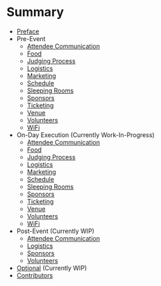 # Summary

- [Preface](README.md)
- Pre-Event
	- [Attendee Communication](Pre-Event/Attendee-Communication.md)
	- [Food](Pre-Event/Food.md)
	- [Judging Process](Pre-Event/Judging-Process.md)
	- [Logistics](Pre-Event/Logistics.md)
	- [Marketing](Pre-Event/Marketing.md)
	- [Schedule](Pre-Event/Schedule.md)
	- [Sleeping Rooms](Pre-Event/Sleeping-Rooms.md)
	- [Sponsors](Pre-Event/Sponsors.md)
	- [Ticketing](Pre-Event/Ticketing.md)
	- [Venue](Pre-Event/Venue.md)
	- [Volunteers](Pre-Event/Volunteers.md)
	- [WiFi](Pre-Event/Wifi.md)
- On-Day Execution (Currently Work-In-Progress)
	- [Attendee Communication](On-Day/Attendee-Communication.md)
	- [Food](On-Day/Food.md)
	- [Judging Process](On-Day/Judging-Process.md)
	- [Logistics](On-Day/Logistics.md)
	- [Marketing](On-Day/Marketing.md)
	- [Schedule](On-Day/Schedule.md)
	- [Sleeping Rooms](On-Day/Sleeping-Rooms.md)
	- [Sponsors](On-Day/Sponsors.md)
	- [Ticketing](On-Day/Ticketing.md)
	- [Venue](On-Day/Venue.md)
	- [Volunteers](On-Day/Volunteers.md)
	- [WiFi](On-Day/Wifi.md)
- Post-Event (Currently WIP)
	- [Attendee Communication](Post-Event/Attendee-Communication.md)
	- [Logistics](Post-Event/Logistics.md)
	- [Sponsors](Post-Event/Sponsors.md)
	- [Volunteers](Post-Event/Volunteers.md)
- [Optional](Optional/Optional.md) (Currently WIP)
- [Contributors](Contributors.md)
